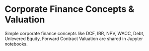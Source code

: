 # Corporate Finance Concepts & Valuation

Simple corporate finance concepts like DCF, IRR, NPV, WACC, Debt, Unlevered Equity, Forward Contract Valuation are shared in Jupyter notebooks.
